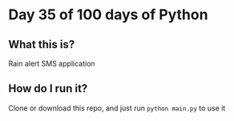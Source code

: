 # Day 35 of 100 days of Python

## What this is?
Rain alert SMS application

## How do I run it?
Clone or download this repo, and just run `python main.py` to use it

